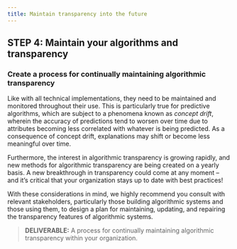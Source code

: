 ```yaml
---
title: Maintain transparency into the future
---
```


## STEP 4: Maintain your algorithms and transparency

### Create a process for continually maintaining algorithmic transparency

Like with all technical implementations, they need to be maintained and monitored throughout their use. This is particularly true for predictive algorithms, which are subject to a phenomena known as _concept drift_, wherein the accuracy of predictions tend to worsen over time due to attributes becoming less correlated with whatever is being predicted. As a consequence of concept drift, explanations may shift or become less meaningful over time.

Furthermore, the interest in algorithmic transparency is growing rapidly, and new methods for algorithmic transparency are being created on a yearly basis. A new breakthrough in transparency could come at any moment – and it’s critical that your organization stays up to date with best practices!

With these considerations in mind, we highly recommend you consult with relevant stakeholders, particularly those building algorithmic systems and those using them, to design a plan for maintaining, updating, and repairing the transparency features of algorithmic systems.

> **DELIVERABLE:** A process for continually maintaining algorithmic transparency within your organization.